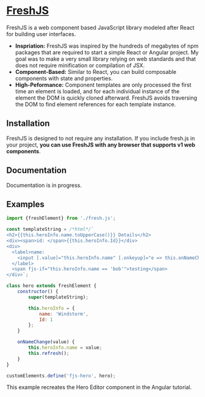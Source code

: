 # [FreshJS](https://github.com/rburlette/freshjs)

FreshJS is a web component based JavaScript library modeled after React for building user interfaces.

* **Inspriation:** FreshJS was inspired by the hundreds of megabytes of npm packages that are required to start a simple React or Angular project. My goal was to make a very small library relying on web standards and that does not require minification or compilation of JSX.
* **Component-Based:** Similar to React, you can build composable components with state and properties.
* **High-Peformance:** Component templates are only processed the first time an element is loaded, and for each individual instance of the element the DOM is quickly cloned afterward. FreshJS avoids traversing the DOM to find element references for each template instance.

## Installation

FreshJS is designed to not require any installation. If you include fresh.js in your project, **you can use FreshJS with any browser that supports v1 web components**.


## Documentation

Documentation is in progress.

## Examples

```js
import {freshElement} from './fresh.js';

const templateString = /*html*/`
<h2>{{this.heroInfo.name.toUpperCase()}} Details</h2>
<div><span>id: </span>{{this.heroInfo.Id}}</div>
<div>
  <label>name:
    <input [.value]="this.heroInfo.name" [.onkeyup]="e => this.onNameChange(e.target.value)" placeholder="name">
  </label>
  <span fjs-if="this.heroInfo.name == 'bob'">testing</span>
</div>`;

class hero extends freshElement {
    constructor() {
        super(templateString);

        this.heroInfo = {
            name: 'Windstorm',
            Id: 1
        };
    }

    onNameChange(value) {
        this.heroInfo.name = value;
        this.refresh();
    }
}

customElements.define('fjs-hero', hero);
```

This example recreates the Hero Editor component in the Angular tutorial.